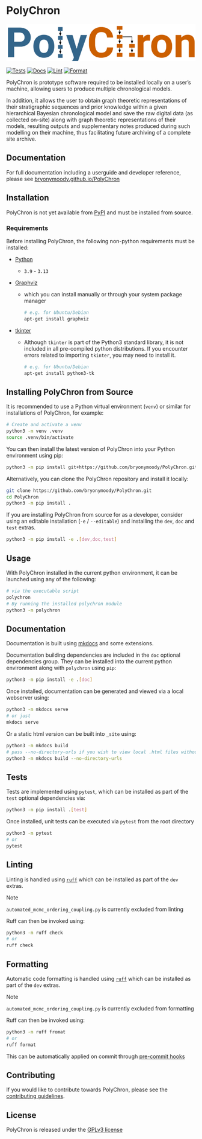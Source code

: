 # PolyChron

![PolyChron Logo](./src/polychron/resources/logo.png)

[![Tests](https://github.com/bryonymoody/PolyChron/actions/workflows/tests.yml/badge.svg)](https://github.com/bryonymoody/PolyChron/actions/workflows/tests.yml)
[![Docs](https://github.com/bryonymoody/PolyChron/actions/workflows/docs.yml/badge.svg)](https://github.com/bryonymoody/PolyChron/actions/workflows/docs.yml)
[![Lint](https://github.com/bryonymoody/PolyChron/actions/workflows/lint.yml/badge.svg)](https://github.com/bryonymoody/PolyChron/actions/workflows/lint.yml)
[![Format](https://github.com/bryonymoody/PolyChron/actions/workflows/format.yml/badge.svg)](https://github.com/bryonymoody/PolyChron/actions/workflows/format.yml)


PolyChron is prototype software required to be installed locally on a user’s machine, allowing users to produce multiple chronological models.

In addition, it allows the user to obtain graph theoretic representations
of their stratigraphic sequences and prior knowledge within a given hierarchical Bayesian chronological model and save the raw digital data (as collected on-site) along with graph theoretic representations of their models, resulting outputs and supplementary notes produced during such modelling on their machine, thus facilitating future archiving of a complete site archive.

## Documentation

For full documentation including a userguide and developer reference, please see [bryonymoody.github.io/PolyChron](https://bryonymoody.github.io/PolyChron)

## Installation

PolyChron is not yet available from [PyPI](https://pypi.org/) and must be installed from source.

### Requirements

Before installing PolyChron, the following non-python requirements must be installed:

- [Python](https://www.python.org/)
    - `3.9` - `3.13`

- [Graphviz](https://www.graphviz.org/)
    - which you can install manually or through your system package manager

        ```bash
        # e.g. for Ubuntu/Debian
        apt-get install graphviz
        ```

- [tkinter](https://docs.python.org/3/library/tkinter.html)
    - Although `tkinter` is part of the Python3 standard library, it is not included in all pre-compiled python distributions. If you encounter errors related to importing `tkinter`, you may need to install it.

        ```bash
        # e.g. for Ubuntu/Debian
        apt-get install python3-tk
        ```

## Installing PolyChron from Source

It is recommended to use a Python virtual environment (`venv`) or similar for installations of PolyChron, for example:

```bash
# Create and activate a venv
python3 -m venv .venv
source .venv/bin/activate
```

You can then install the latest version of PolyChron into your Python environment using pip:

```bash
python3 -m pip install git+https://github.com/bryonymoody/PolyChron.git
```

Alternatively, you can clone the PolyChron repository and install it locally:

```bash
git clone https://github.com/bryonymoody/PolyChron.git
cd PolyChron
python3 -m pip install .
```

If you are installing PolyChron from source for as a developer, consider using an editable installation (`-e` / `--editable`) and installing the `dev`, `doc` and `test` extras.

```bash
python3 -m pip install -e .[dev,doc,test]
```

## Usage

With PolyChron installed in the current python environment, it can be launched using any of the following:

```bash
# via the executable script
polychron
# By running the installed polychron module
python3 -m polychron
```

## Documentation

Documentation is built using [mkdocs](https://github.com/mkdocs/mkdocs) and some extensions.

Documentation building dependencies are included in the `doc` optional dependencies group.
They can be installed into the current python environment along with `polychron` using `pip`:

```bash
python3 -m pip install -e .[doc]
```

Once installed, documentation can be generated and viewed via a local webserver using:

```bash
python3 -m mkdocs serve
# or just
mkdocs serve
```

Or a static html version can be built into `_site` using:

```bash
python3 -m mkdocs build
# pass --no-directory-urls if you wish to view local .html files without a web server
python3 -m mkdocs build --no-directory-urls
```

## Tests

Tests are implemented using `pytest`, which can be installed as part of the `test` optional dependencies via:

```bash
python3 -m pip install .[test]
```

Once installed, unit tests can be executed via `pytest` from the root directory

```bash
python3 -m pytest
# or
pytest
```

## Linting

Linting is handled using [`ruff`](https://github.com/astral-sh/ruff) which can be installed as part of the `dev` extras.

> [!NOTE]  
> `automated_mcmc_ordering_coupling.py` is currently excluded from linting

Ruff can then be invoked using:

```bash
python3 -m ruff check
# or
ruff check
```

## Formatting

Automatic code formatting is handled using [`ruff`](https://github.com/astral-sh/ruff) which can be installed as part of the `dev` extras.

> [!NOTE]  
> `automated_mcmc_ordering_coupling.py` is currently excluded from formatting

Ruff can then be invoked using:

```bash
python3 -m ruff fromat
# or
ruff format
```

This can be automatically applied on commit through [pre-commit hooks](https://docs.astral.sh/ruff/integrations/#pre-commit)

## Contributing

If you would like to contribute towards PolyChron, please see the [contributing guidelines](./CONTRIBUTING.md).

## License

PolyChron is released under the [GPLv3 license](LICENSE)
